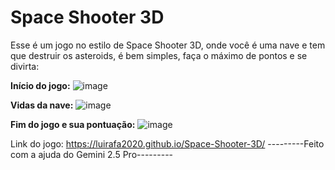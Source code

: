 # Space Shooter 3D

Esse é um jogo no estilo de Space Shooter 3D, onde você é uma nave e tem que destruir os asteroids, é bem simples, faça o máximo de pontos e se divirta:

**Início do jogo:**
![image](https://github.com/user-attachments/assets/d0801683-c428-4bd5-9ba4-0ddcabdb3c39)

**Vidas da nave:**
![image](https://github.com/user-attachments/assets/898b4d35-f754-4d7d-a634-7431e9e8087f)

**Fim do jogo e sua pontuação:**
![image](https://github.com/user-attachments/assets/53189772-15d2-401b-a9d1-d985842af832)

Link do jogo: https://luirafa2020.github.io/Space-Shooter-3D/
---------Feito com a ajuda do Gemini 2.5 Pro---------
